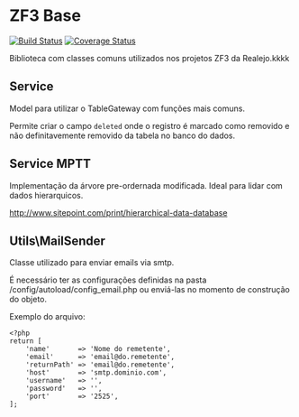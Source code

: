 ZF3 Base
========

[![Build Status](https://travis-ci.org/realejo/zf3-base.svg?branch=master)](https://travis-ci.org/realejo/zf3-base)
[![Coverage Status](https://coveralls.io/repos/github/realejo/zf3-base/badge.svg?branch=master)](https://coveralls.io/github/realejo/zf3-base?branch=master)

Biblioteca com classes comuns utilizados nos projetos ZF3 da Realejo.kkkk

Service
-------

Model para utilizar o TableGateway com funções mais comuns.

Permite criar o campo `deleted` onde o registro é marcado como removido e não definitavemente removido da tabela no banco do dados.


Service MPTT
------------
Implementação da árvore pre-ordernada modificada. Ideal para lidar com dados hierarquicos. 

http://www.sitepoint.com/print/hierarchical-data-database

Utils\MailSender
------------

Classe utilizado para enviar emails via smtp.

É necessário ter as configurações definidas na pasta /config/autoload/config_email.php ou enviá-las no momento de construção do objeto.

Exemplo do arquivo:
```
<?php
return [
    'name'       => 'Nome do remetente',
    'email'      => 'email@do.remetente',
    'returnPath' => 'email@do.remetente',
    'host'       => 'smtp.dominio.com',
    'username'   => '',
    'password'   => '',
    'port'       => '2525',
];
```

